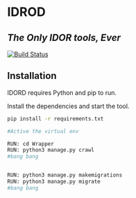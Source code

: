 # IDROD

## _The Only IDOR tools, Ever_

[![Build Status](https://travis-ci.org/joemccann/dillinger.svg?branch=master)](https://travis-ci.org/joemccann/dillinger)

## Installation

IDORD requires Python and pip to run.

Install the dependencies and start the tool.

```sh
pip install -r requirements.txt

#Active the virtual env

RUN: cd Wrapper 
RUN: python3 manage.py crawl
#bang bang
```

```sh

RUN: python3 manage.py makemigrations
RUN: python3 manage.py migrate
#bang bang
```

